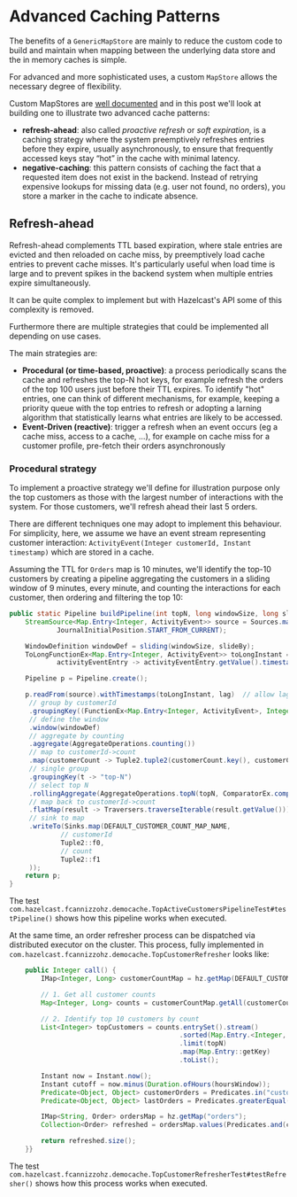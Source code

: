 # Advanced Caching Patterns

The benefits of a `GenericMapStore` are mainly to reduce the custom code to build and maintain when mapping between the underlying
data store and the in memory caches is simple.

For advanced and more sophisticated uses, a custom `MapStore` allows the necessary degree of flexibility.

Custom MapStores are [well documented](https://docs.hazelcast.com/hazelcast/5.5/mapstore/working-with-external-data) and in this post
we'll look at building one to illustrate two advanced cache patterns:

 - **refresh-ahead**: also called _proactive refresh_ or _soft expiration_, is a caching strategy where the system preemptively refreshes entries before they expire, usually asynchronously, to ensure that frequently accessed keys stay “hot” in the cache with minimal latency. 
 - **negative-caching**: this pattern consists of caching the fact that a requested item does not exist in the backend. Instead of retrying expensive lookups for missing data (e.g. user not found, no orders), you store a marker in the cache to indicate absence.

## Refresh-ahead

Refresh-ahead complements TTL based expiration, where stale entries are evicted and then reloaded on cache miss, by preemptively load cache entries to prevent cache misses. It's particularly useful when load time is large and to prevent spikes in the backend system when multiple entries expire simultaneously.

It can be quite complex to implement but with Hazelcast's API some of this complexity is removed. 

Furthermore there are multiple strategies that could be implemented all depending on use cases.

The main strategies are:

 - **Procedural (or time-based, proactive)**: a process periodically scans the cache and refreshes the top-N hot keys, for example refresh the orders of the top 100 users just before their TTL expires. To identify "hot" entries, one can think of different mechanisms, for example, keeping a priority queue with the top entries to refresh or adopting a larning algorithm that statistically learns what entries are likely to be accessed.
 - **Event-Driven (reactive)**: trigger a refresh when an event occurs (eg a cache miss, access to a cache, ...), for example on cache miss for a customer profile, pre-fetch their orders asynchronously

### Procedural strategy

To implement a proactive strategy we'll define for illustration purpose only the top customers as those with the largest number of interactions with the system. For those customers, we'll refresh ahead their last 5 orders.

There are different techniques one may adopt to implement this behaviour. For simplicity, here, we assume we have an event stream representing customer interaction: `ActivityEvent(Integer customerId, Instant timestamp)` which are stored in a cache.

Assuming the TTL for `Orders` map is 10 minutes, we'll identify the top-10 customers by creating a pipeline aggregating the customers in a sliding window of 9 minutes, every minute, and counting the interactions for each customer, then ordering and filtering the top 10:

```java
public static Pipeline buildPipeline(int topN, long windowSize, long slideBy, long lag) {
    StreamSource<Map.Entry<Integer, ActivityEvent>> source = Sources.mapJournal(DEFAULT_ACTIVITY_MAP_NAME,
            JournalInitialPosition.START_FROM_CURRENT);

    WindowDefinition windowDef = sliding(windowSize, slideBy);
    ToLongFunctionEx<Map.Entry<Integer, ActivityEvent>> toLongInstant =
            activityEventEntry -> activityEventEntry.getValue().timestamp().toEpochMilli();

    Pipeline p = Pipeline.create();

    p.readFrom(source).withTimestamps(toLongInstant, lag)  // allow lag
     // group by customerId
     .groupingKey((FunctionEx<Map.Entry<Integer, ActivityEvent>, Integer>) e -> e.getValue().customerId())
     // define the window
     .window(windowDef)
     // aggregate by counting
     .aggregate(AggregateOperations.counting())
     // map to customerId->count
     .map(customerCount -> Tuple2.tuple2(customerCount.key(), customerCount.result()))
     // single group
     .groupingKey(t -> "top-N")
     // select top N
     .rollingAggregate(AggregateOperations.topN(topN, ComparatorEx.comparingLong(Tuple2<Integer, Long>::f1)))
     // map back to customerId->count
     .flatMap(result -> Traversers.traverseIterable(result.getValue()))
     // sink to map
     .writeTo(Sinks.map(DEFAULT_CUSTOMER_COUNT_MAP_NAME,
             // customerId
             Tuple2::f0,
             // count
             Tuple2::f1
     ));
    return p;
}
```

The test `com.hazelcast.fcannizzohz.democache.TopActiveCustomersPipelineTest#testPipeline()` shows how this pipeline works when executed.

At the same time, an order refresher process can be dispatched via distributed executor on the cluster. This process, 
fully implemented in `com.hazelcast.fcannizzohz.democache.TopCustomerRefresher` looks like:

```java
    public Integer call() {
        IMap<Integer, Long> customerCountMap = hz.getMap(DEFAULT_CUSTOMER_COUNT_MAP_NAME);

        // 1. Get all customer counts
        Map<Integer, Long> counts = customerCountMap.getAll(customerCountMap.keySet());

        // 2. Identify top 10 customers by count
        List<Integer> topCustomers = counts.entrySet().stream()
                                           .sorted(Map.Entry.<Integer, Long>comparingByValue().reversed())
                                           .limit(topN)
                                           .map(Map.Entry::getKey)
                                           .toList();

        Instant now = Instant.now();
        Instant cutoff = now.minus(Duration.ofHours(hoursWindow));
        Predicate<Object, Object> customerOrders = Predicates.in("customerId", topCustomers.toArray(new Comparable[0]));
        Predicate<Object, Object> lastOrders = Predicates.greaterEqual("updatedAt", cutoff);

        IMap<String, Order> ordersMap = hz.getMap("orders");
        Collection<Order> refreshed = ordersMap.values(Predicates.and(customerOrders, lastOrders));

        return refreshed.size();
    }}


```

The test `com.hazelcast.fcannizzohz.democache.TopCustomerRefresherTest#testRefresher()` shows how this process works when executed.

